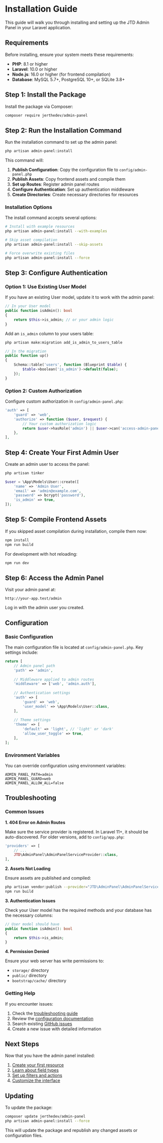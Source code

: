# Installation Guide

This guide will walk you through installing and setting up the JTD Admin Panel in your Laravel application.

## Requirements

Before installing, ensure your system meets these requirements:

- **PHP**: 8.1 or higher
- **Laravel**: 10.0 or higher
- **Node.js**: 16.0 or higher (for frontend compilation)
- **Database**: MySQL 5.7+, PostgreSQL 10+, or SQLite 3.8+

## Step 1: Install the Package

Install the package via Composer:

```bash
composer require jerthedev/admin-panel
```

## Step 2: Run the Installation Command

Run the installation command to set up the admin panel:

```bash
php artisan admin-panel:install
```

This command will:

1. **Publish Configuration**: Copy the configuration file to `config/admin-panel.php`
2. **Publish Assets**: Copy frontend assets and compile them
3. **Set up Routes**: Register admin panel routes
4. **Configure Authentication**: Set up authentication middleware
5. **Create Directories**: Create necessary directories for resources

### Installation Options

The install command accepts several options:

```bash
# Install with example resources
php artisan admin-panel:install --with-examples

# Skip asset compilation
php artisan admin-panel:install --skip-assets

# Force overwrite existing files
php artisan admin-panel:install --force
```

## Step 3: Configure Authentication

### Option 1: Use Existing User Model

If you have an existing User model, update it to work with the admin panel:

```php
// In your User model
public function isAdmin(): bool
{
    return $this->is_admin; // or your admin logic
}
```

Add an `is_admin` column to your users table:

```bash
php artisan make:migration add_is_admin_to_users_table
```

```php
// In the migration
public function up()
{
    Schema::table('users', function (Blueprint $table) {
        $table->boolean('is_admin')->default(false);
    });
}
```

### Option 2: Custom Authorization

Configure custom authorization in `config/admin-panel.php`:

```php
'auth' => [
    'guard' => 'web',
    'authorize' => function ($user, $request) {
        // Your custom authorization logic
        return $user->hasRole('admin') || $user->can('access-admin-panel');
    },
],
```

## Step 4: Create Your First Admin User

Create an admin user to access the panel:

```bash
php artisan tinker
```

```php
$user = \App\Models\User::create([
    'name' => 'Admin User',
    'email' => 'admin@example.com',
    'password' => bcrypt('password'),
    'is_admin' => true,
]);
```

## Step 5: Compile Frontend Assets

If you skipped asset compilation during installation, compile them now:

```bash
npm install
npm run build
```

For development with hot reloading:

```bash
npm run dev
```

## Step 6: Access the Admin Panel

Visit your admin panel at:

```
http://your-app.test/admin
```

Log in with the admin user you created.

## Configuration

### Basic Configuration

The main configuration file is located at `config/admin-panel.php`. Key settings include:

```php
return [
    // Admin panel path
    'path' => 'admin',
    
    // Middleware applied to admin routes
    'middleware' => ['web', 'admin.auth'],
    
    // Authentication settings
    'auth' => [
        'guard' => 'web',
        'user_model' => \App\Models\User::class,
    ],
    
    // Theme settings
    'theme' => [
        'default' => 'light', // 'light' or 'dark'
        'allow_user_toggle' => true,
    ],
];
```

### Environment Variables

You can override configuration using environment variables:

```env
ADMIN_PANEL_PATH=admin
ADMIN_PANEL_GUARD=web
ADMIN_PANEL_ALLOW_ALL=false
```

## Troubleshooting

### Common Issues

**1. 404 Error on Admin Routes**

Make sure the service provider is registered. In Laravel 11+, it should be auto-discovered. For older versions, add to `config/app.php`:

```php
'providers' => [
    // ...
    JTD\AdminPanel\AdminPanelServiceProvider::class,
],
```

**2. Assets Not Loading**

Ensure assets are published and compiled:

```bash
php artisan vendor:publish --provider="JTD\AdminPanel\AdminPanelServiceProvider" --tag="assets" --force
npm run build
```

**3. Authentication Issues**

Check your User model has the required methods and your database has the necessary columns:

```php
// User model should have
public function isAdmin(): bool
{
    return $this->is_admin;
}
```

**4. Permission Denied**

Ensure your web server has write permissions to:
- `storage/` directory
- `public/` directory
- `bootstrap/cache/` directory

### Getting Help

If you encounter issues:

1. Check the [troubleshooting guide](troubleshooting.md)
2. Review the [configuration documentation](configuration.md)
3. Search existing [GitHub issues](https://github.com/jerthedev/admin-panel/issues)
4. Create a new issue with detailed information

## Next Steps

Now that you have the admin panel installed:

1. [Create your first resource](resources.md)
2. [Learn about field types](fields.md)
3. [Set up filters and actions](filters.md)
4. [Customize the interface](customization.md)

## Updating

To update the package:

```bash
composer update jerthedev/admin-panel
php artisan admin-panel:install --force
```

This will update the package and republish any changed assets or configuration files.

